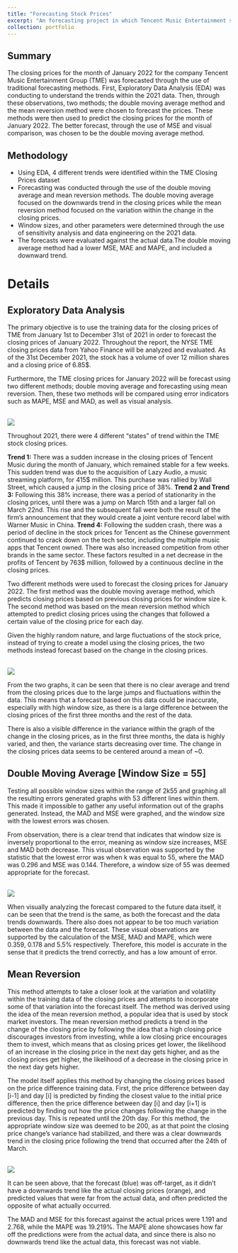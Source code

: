 ```yaml
---
title: "Forecasting Stock Prices"
excerpt: "An forecasting project in which Tencent Music Entertainment stock prices were predicted using two methods, which were then compared against one another. <br/>"
collection: portfolio
---
```

## Summary
The closing prices for the month of January 2022 for the company Tencent Music Entertainment Group (TME) was forecasted through the use of traditional forecasting methods. First, Exploratory Data Analysis (EDA) was conducting to understand the trends within the 2021 data. Then, through these observations, two methods; the double moving average method and the mean reversion method were chosen to forecast the prices. These methods were then used to predict the closing prices for the month of January 2022. The better forecast, through the use of MSE and visual comparison, was chosen to be the double moving average method.

## Methodology
- Using EDA, 4 different trends were identified within the TME Closing Prices dataset
- Forecasting was conducted through the use of the double moving average and mean reversion methods. The double moving average focused on the downwards trend in the closing prices while the mean reversion method focused on the variation within the change in the closing prices.
- Window sizes, and other parameters were determined through the use of sensitivity analysis and data engineering on the 2021 data.
- The forecasts were evaluated against the actual data.The double moving average method had a lower MSE, MAE and MAPE, and included a downward trend.

# Details

## Exploratory Data Analysis

The primary objective is to use the training data for the closing prices of TME from January 1st to December 31st of 2021 in order to forecast the closing prices of January 2022. Throughout the report, the NYSE TME closing prices data from Yahoo Finance will be analyzed and evaluated. As of the 31st December 2021, the stock has a volume of over 12 million shares and a closing price of 6.85$. 

Furthermore, the TME closing prices for January 2022 will be forecast using two different methods; double moving average and forecasting using mean reversion. Then, these two methods will be compared using error indicators such as MAPE, MSE and MAD, as well as visual analysis.

<br/><img src="/images/Portfolio4/Portfolio4Diagram1.png">

Throughout 2021, there were 4 different “states” of trend within the TME stock closing prices.

**Trend 1:** There was a sudden increase in the closing prices of Tencent Music during the month of January, which remained stable for a few weeks. This sudden trend was due to the acquisition of Lazy Audio, a music streaming platform, for 415$ million. This purchase was rallied by Wall Street, which caused a jump in the closing price of 38%.
**Trend 2 and Trend 3:** Following this 38% increase, there was a period of stationarity in the closing prices, until there was a jump on March 15th and a larger fall on March 22nd. This rise and the subsequent fall were both the result of the firm’s announcement that they would create a joint venture record label with Warner Music in China.
**Trend 4:** Following the sudden crash, there was a period of decline in the stock prices for Tencent as the Chinese government continued to crack down on the tech sector, including the multiple music apps that Tencent owned. There was also increased competition from other brands in the same sector. These factors resulted in a net decrease in the profits of Tencent by 763$ million, followed by a continuous decline in the closing prices.

Two different methods were used to forecast the closing prices for January 2022. The first method was the double moving average method, which predicts closing prices based on previous closing prices for window size k. The second method was based on the mean reversion method which attempted to predict closing prices using the changes that followed a certain value of the closing price for each day.

Given the highly random nature, and large fluctuations of the stock price, instead of trying to create a model using the closing prices, the two methods instead forecast based on the change in the closing prices. 

<br/><img src="/images/Portfolio4/Portfolio4Diagram2.png">

From the two graphs, it can be seen that there is no clear average and trend from the closing prices due to the large jumps and fluctuations within the data. This means that a forecast based on this data could be inaccurate, especially with high window size, as there is a large difference between the closing prices of the first three months and the rest of the data.

There is also a visible difference in the variance within the graph of the change in the closing prices, as in the first three months, the data is highly varied, and then, the variance starts decreasing over time. The change in the closing prices data seems to be centered around a mean of ~0.

## Double Moving Average [Window Size = 55]

Testing all possible window sizes within the range of  2k55 and graphing all the resulting errors generated graphs with 53 different lines within them. This made it impossible to gather any useful information out of the graphs generated. Instead, the MAD and MSE were graphed, and the window size with the lowest errors was chosen.

From observation, there is a clear trend that indicates that window size is inversely proportional to the error, meaning as window size increases, MSE and MAD both decrease. This visual observation was supported by the statistic that the lowest error was when k was equal to 55, where the MAD was 0.296 and MSE was 0.144. Therefore, a window size of 55 was deemed appropriate for the forecast.

<br/><img src="/images/Portfolio4/Portfolio4Diagram3.png">

When visually analyzing the forecast compared to the future data itself, it can be seen that the trend is the same, as both the forecast and the data trends downwards. There also does not appear to be too much variation between the data and the forecast. These visual observations are supported by the calculation of the MSE, MAD and MAPE, which were 0.359, 0.178 and 5.5% respectively. Therefore, this model is accurate in the sense that it predicts the trend correctly, and has a low amount of error.

## Mean Reversion

This method attempts to take a closer look at the variation and volatility within the training data of the closing prices and attempts to incorporate some of that variation into the forecast itself. The method was derived using the idea of the mean reversion method, a popular idea that is used by stock market investors. The mean reversion method predicts a trend in the change of the closing price by following the idea that a high closing price discourages investors from investing, while a low closing price encourages them to invest, which means that as closing prices get lower, the likelihood of an increase in the closing price in the next day gets higher, and as the closing prices get higher, the likelihood of a decrease in the closing price in the next day gets higher. 

The model itself applies this method by changing the closing prices based on the price difference training data. First, the price difference between day [i-1] and day [i] is predicted by finding the closest value to the initial price difference, then the price difference between day [i] and day [i+1] is predicted by finding out how the price changes following the change in the previous day. This is repeated until the 20th day. For this method, the appropriate window size was deemed to be 200, as at that point the closing price change’s variance had stabilized, and there was a clear downwards trend in the closing price following the trend that occurred after the 24th of March.

<br/><img src="/images/Portfolio4/Portfolio4Diagram4.png">

It can be seen above, that the forecast (blue) was off-target, as it didn’t have a downwards trend like the actual closing prices (orange), and predicted values that were far from the actual data, and often predicted the opposite of what actually occurred.

The MAD and MSE for this forecast against the actual prices were 1.191 and 2.768, while the MAPE was 19.219%. The MAPE alone showcases how far off the predictions were from the actual data, and since there is also no downwards trend like the actual data, this forecast was not viable.
